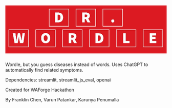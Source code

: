 # ![Dr. Wordle](diseasewordle.jpg)
Wordle, but you guess diseases instead of words.
Uses ChatGPT to automatically find related symptoms.

Dependencies: streamlit, streamlit_js_eval, openai

Created for WAForge Hackathon

By Franklin Chen, Varun Patankar, Karunya Penumalla
